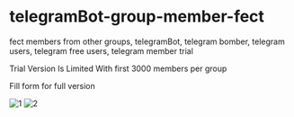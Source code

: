 # telegramBot-group-member-fect
fect members from other groups, telegramBot, telegram bomber, telegram users, telegram free users, telegram member trial

Trial Version Is Limited With first 3000 members per group

Fill form for full version



![1](https://raw.githubusercontent.com/kirk33/telegramBot-group-member-fect/main/1.JPG)
![2](https://raw.githubusercontent.com/kirk33/telegramBot-group-member-fect/main/2.JPG)
